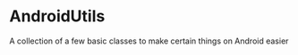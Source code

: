 AndroidUtils
============

A collection of a few basic classes to make certain things on Android easier

